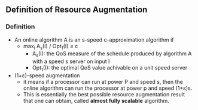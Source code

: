 ## Definition of Resource Augmentation

### Definition
- An online algorithm A is an s-speed c-approximation algorithm if
  - max<sub>I</sub> A<sub>s</sub>(I) / Opt<sub>1</sub>(I) &le; c
    - A<sub>s</sub>(I): the QoS measure of the schedule produced by algorithm A with a speed s server on input I
    - Opt<sub>1</sub>(I): the optimal QoS value achivable on a unit speed server
- (1+&epsilon;)-speed augmentation
  - it means if a processor can run at power P and speed s, then the online algorithm can run the processor at power p and speed (1+&epsilon;)s.
  - This is essentially the best possible resource augmentation result that one can obtain, called **almost fully scalable** algorithm.


